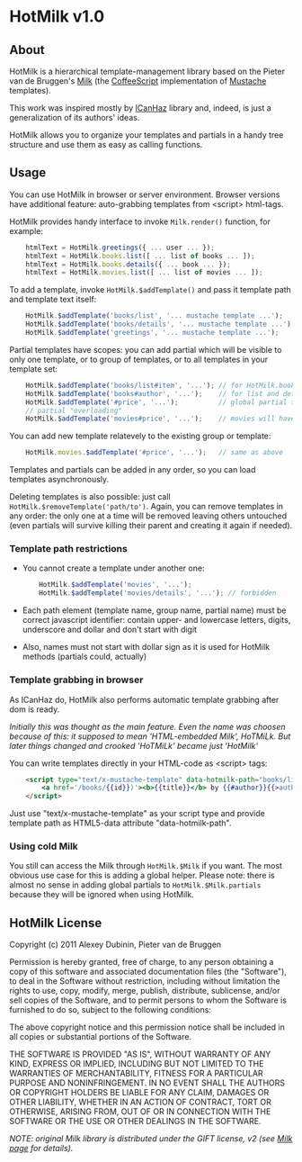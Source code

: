 HotMilk v1.0
============

About
-----

HotMilk is a hierarchical template-management library based on the Pieter van de Bruggen's 
[Milk](https://github.com/pvande/Milk) (the [CoffeeScript](https://github.com/jashkenas/coffee-script) 
implementation of [Mustache](http://mustache.github.com/) templates).

This work was inspired mostly by [ICanHaz](http://icanhazjs.com/) library and, indeed, is 
just a generalization of its authors' ideas.

HotMilk allows you to organize your templates and partials in a handy tree structure and use them
as easy as calling functions.


Usage
-----

You can use HotMilk in browser or server environment. Browser versions have additional feature: 
auto-grabbing templates from &lt;script&gt; html-tags.

HotMilk provides handy interface to invoke `Milk.render()` function, for example:

``` javascript
    htmlText = HotMilk.greetings({ ... user ... });
    htmlText = HotMilk.books.list([ ... list of books ... ]);
    htmlText = HotMilk.books.details({ ... book ... });
    htmlText = HotMilk.movies.list([ ... list of movies ... ]);
```

To add a template, invoke `HotMilk.$addTemplate()` and pass it template path and template text itself:

``` javascript
    HotMilk.$addTemplate('books/list', '... mustache template ...');
    HotMilk.$addTemplate('books/details', '... mustache template ...');
    HotMilk.$addTemplate('greetings', '... mustache template ...');
```

Partial templates have scopes: you can add partial which will be visible to only one template, or to 
group of templates, or to all templates in your template set:

``` javascript
    HotMilk.$addTemplate('books/list#item', '...'); // for HotMilk.books.list() only
    HotMilk.$addTemplate('books#author', '...');    // for list and details templates
    HotMilk.$addTemplate('#price', '...');          // global partial template
    // partial "overloading"
    HotMilk.$addTemplate('movies#price', '...');    // movies will have their own price format
```

You can add new template relatevely to the existing group or template:

``` javascript
    HotMilk.movies.$addTemplate('#price', '...');   // same as above
```

Templates and partials can be added in any order, so you can load templates asynchronously.

Deleting templates is also possible: just call `HotMilk.$removeTemplate('path/to')`. Again, you can remove
templates in any order: the only one at a time will be removed leaving others untouched (even partials 
will survive killing their parent and creating it again if needed).


### Template path restrictions ###

* You cannot create a template under another one:

    ``` javascript
        HotMilk.$addTemplate('movies', '...');
        HotMilk.$addTemplate('movies/details', '...'); // forbidden
    ```

* Each path element (template name, group name, partial name) must be correct javascript identifier: 
  contain upper- and lowercase letters, digits, underscore and dollar and don't start with digit

* Also, names must not start with dollar sign as it is used for HotMilk methods (partials could, actually)


### Template grabbing in browser ###

As ICanHaz do, HotMilk also performs automatic template grabbing after dom is ready.

_Initially this was thought as the main feature. Even the name was choosen because of this: 
it supposed to mean 'HTML-embedded Milk', HoTMiLk. But later things changed and crooked 'HoTMiLk' became
just 'HotMilk'_

You can write templates directly in your HTML-code as &lt;script&gt; tags:

``` html
    <script type="text/x-mustache-template" data-hotmilk-path="books/list#item">
        <a href='/books/{{id}})'><b>{{title}}</b> by {{#author}}{{>author}}{{/author}}</a>
    </script>
```

Just use "text/x-mustache-template" as your script type and provide template path as 
HTML5-data attribute "data-hotmilk-path".


### Using cold Milk ###

You still can access the Milk through `HotMilk.$Milk` if you want. The most obvious use case 
for this is adding a global helper. Please note: there is almost no sense in adding global 
partials to `HotMilk.$Milk.partials` because they will be ignored when using HotMilk.

HotMilk License
---------------

Copyright (c) 2011 Alexey Dubinin, Pieter van de Bruggen

Permission is hereby granted, free of charge, to any person obtaining a copy of this software and associated documentation files (the "Software"), to deal in the Software without restriction, including without limitation the rights to use, copy, modify, merge, publish, distribute, sublicense, and/or sell copies of the Software, and to permit persons to whom the Software is furnished to do so, subject to the following conditions:

The above copyright notice and this permission notice shall be included in all copies or substantial portions of the Software.

THE SOFTWARE IS PROVIDED "AS IS", WITHOUT WARRANTY OF ANY KIND, EXPRESS OR IMPLIED, INCLUDING BUT NOT LIMITED TO THE WARRANTIES OF MERCHANTABILITY, FITNESS FOR A PARTICULAR PURPOSE AND NONINFRINGEMENT. IN NO EVENT SHALL THE AUTHORS OR COPYRIGHT HOLDERS BE LIABLE FOR ANY CLAIM, DAMAGES OR OTHER LIABILITY, WHETHER IN AN ACTION OF CONTRACT, TORT OR OTHERWISE, ARISING FROM, OUT OF OR IN CONNECTION WITH THE SOFTWARE OR THE USE OR OTHER DEALINGS IN THE SOFTWARE.


_NOTE: original Milk library is distributed under the GIFT license, v2 (see [Milk page](https://github.com/pvande/Milk) for details)._
